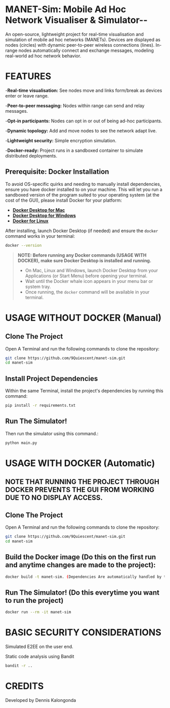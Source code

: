# MANET-Sim: Mobile Ad Hoc Network Visualiser & Simulator--
An open-source, lightweight project for real-time visualisation and simulation of mobile ad hoc networks (MANETs). Devices are displayed as nodes (circles) with dynamic peer-to-peer wireless connections (lines). In-range nodes automatically connect and exchange messages, modeling real-world ad hoc network behavior.

# FEATURES
-**Real-time visualisation:** See nodes move and links form/break as devices enter or leave range.

-**Peer-to-peer messaging:** Nodes within range can send and relay messages.

-**Opt-in participants:** Nodes can opt in or out of being ad-hoc participants.

-**Dynamic topology:** Add and move nodes to see the network adapt live.

-**Lightweight security:** Simple encryption simulation.

-**Docker-ready:** Project runs in a sandboxed container to simulate distributed deployments.

## Prerequisite: Docker Installation
To avoid OS-specific quirks and needing to manually install dependencies, ensure you have docker installed to on your machine. 
This will let you run a sandboxed version of the program suited to your operating system (at the cost of the GUI), please install Docker for your platform:

- **[Docker Desktop for Mac](https://www.docker.com/products/docker-desktop/)**
- **[Docker Desktop for Windows](https://www.docker.com/products/docker-desktop/)**
- **[Docker for Linux](https://docs.docker.com/engine/install/)**

After installing, launch Docker Desktop (if needed) and ensure the `docker` command works in your terminal:
```bash
docker --version
```

> **NOTE: Before running any Docker commands (USAGE WITH DOCKER), make sure Docker Desktop is installed and running.**
> - On Mac, Linux and Windows, launch Docker Desktop from your Applications (or Start Menu) before opening your terminal.
> - Wait until the Docker whale icon appears in your menu bar or system tray.
> - Once running, the `docker` command will be available in your terminal.

# USAGE WITHOUT DOCKER (Manual)
## Clone The Project
Open A Terminal and run the following commands to clone the repository:
```bash
git clone https://github.com/9Quiescent/manet-sim.git
cd manet-sim
```
## Install Project Dependencies
Within the same Terminal, install the project's dependencies by running this command:
```bash
pip install -r requirements.txt
```
## Run The Simulator!
Then run the simulator using this command.:
```bash
python main.py
```


# USAGE WITH DOCKER (Automatic)
## NOTE THAT RUNNING THE PROJECT THROUGH DOCKER PREVENTS THE GUI FROM WORKING DUE TO NO DISPLAY ACCESS.
## Clone The Project
Open A Terminal and run the following commands to clone the repository:
```bash
git clone https://github.com/9Quiescent/manet-sim.git
cd manet-sim
```
## Build the Docker image (Do this on the first run and anytime changes are made to the project):
```bash
docker build -t manet-sim. (Dependencies Are automatically handled by the docker file.)
```
## Run The Simulator! (Do this everytime you want to run the project)
```bash
docker run --rm -it manet-sim
```

# BASIC SECURITY CONSIDERATIONS
Simulated E2EE  on the user end.

Static code analysis using Bandit 
```bash 
bandit -r ..
```
# CREDITS
Developed by Dennis Kalongonda
